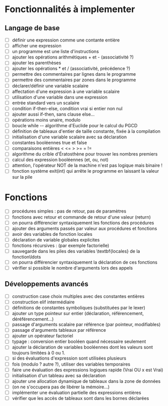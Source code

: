 # Fonctionnalités à implementer

## Langage de base

- [ ] définir une expression comme une contante entière
- [ ] afficher une expression
- [ ] un programme est une liste d'instructions
- [ ] ajouter les opérations arithmétiques + et - (associativité ?)
- [ ] ajouter les parenthèses
- [ ] ajouter les opérations \* et / (associativité, précédence ?)
- [ ] permettre des commentaires par lignes dans le programme
- [ ] permettre des commentaires par zones dans le programme
- [ ] déclarer/définir une variable scalaire
- [ ] affectation d'une expression à une variable scalaire
- [ ] utilisation d'une variable dans une expression
- [ ] entrée standard vers un scalaire
- [ ] condition if-then-else, condition vrai si entier non nul
- [ ] ajouter aussi if-then, sans clause else…
- [ ] opérations moins unaire, modulo
- [ ] boucle while -- algorithme d'Euclide pour le calcul du PGCD
- [ ] définition de tableaux d'entier de taille constante, fixée à la compilation
- [ ] initialisation d'une variable scalaire avec sa déclaration
- [ ] constantes booléennes true et false
- [ ] comparaisons entières < <= > >= = !=
- [ ] algorithme du crible d'Ératosthène pour trouver les nombres premiers
- [ ] calcul des expression booléennes (et, ou, not)
- [ ] attention, l'opérateur NOT de la machine n'est pas logique mais binaire !
- [ ] fonction système exit(int) qui arrête le programme en laissant la valeur sur la pile

# Fonctions

- [ ] procédures simples : pas de retour, pas de paramètres
- [ ] fonctions avec retour et commande de retour d'une valeur (return)
- [ ] on pourra différencier syntaxiquement les fonctions des procédures
- [ ] ajouter des arguments passés par valeur aux procédures et fonctions
- [ ] avoir des variables de fonction locales
- [ ] déclaration de variable globales explicites
- [ ] fonctions récursives : (par exemple factorielle)
- [ ] sauvegarde dans les piles des variables \textbf{locales} de la fonction\ldots
- [ ] on pourra différencier syntaxiquement la déclaration de ces fonctions
- [ ] vérifier si possible le nombre d'arguments lors des appels

## Développements avancés

- [ ] construction case choix multiples avec des constantes entières
- [ ] construction elif intermédiaire
- [ ] définitions de constantes symboliques (substituées par le lexer)
- [ ] ajouter un type pointeur sur entier (déclaration, référencement, déréférencement…)
- [ ] passage d'arguments scalaire par référence (par pointeur, modifiables)
- [ ] passage d'arguments tableaux par référence
- [ ] ajouter un opérateur factoriel
- [ ] typage : conversion entier booléen quand nécessaire seulement
- [ ] ajouter la déclaration de variables booléennes dont les valeurs sont toujours limitées à 0 ou 1.
- [ ] si des évaluations d'expression sont utilisées plusieurs
- [ ] fois (modulo ? autre ?), utiliser des variables temporaires
- [ ] faire une évaluation des expressions logiques rapide (Vrai OU x est Vrai)
- [ ] initialisation d'un tableau avec sa déclaration
- [ ] ajouter une allocation dynamique de tableaux dans la zone de données
- [ ] (on ne s'occupera pas de libérer la mémoire…)
- [ ] implémenter une évaluation partielle des expressions entières
- [ ] vérifier que les accès de tableaux sont dans les bornes déclarées

